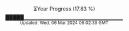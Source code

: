 <p align="center">
⏳Year Progress (17.83 %)<br>
█████▁▁▁▁▁▁▁▁▁▁▁▁▁▁▁▁▁▁▁▁▁▁▁▁▁ <br>
<sub>Updated: Wed, 06 Mar 2024 06:02:39 GMT</sub>
</p>

